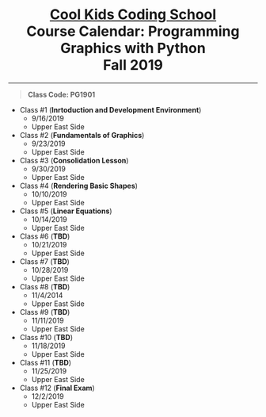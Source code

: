 # <center>[**Cool Kids Coding School**](http://www.coolkidscodingschool.com)<br>Course Calendar: **Programming Graphics with Python**<br>  Fall 2019
---
> **Class Code: PG1901**
+ Class #1 (**Inrtoduction and Development Environment**)
  + 9/16/2019
  + Upper East Side
+ Class #2 (**Fundamentals of Graphics**)
  + 9/23/2019
  + Upper East Side
+ Class #3 (**Consolidation Lesson**)
  + 9/30/2019
  + Upper East Side
+ Class #4 (**Rendering Basic Shapes**)
  + 10/10/2019
  + Upper East Side
+ Class #5 (**Linear Equations**)
  + 10/14/2019
  + Upper East Side
+ Class #6 (**TBD**)
  + 10/21/2019
  + Upper East Side
+ Class #7 (**TBD**)
  + 10/28/2019
  + Upper East Side
+ Class #8 (**TBD**)
  + 11/4/2014
  + Upper East Side
+ Class #9 (**TBD**)
  + 11/11/2019
  + Upper East Side
+ Class #10 (**TBD**)
  + 11/18/2019
  + Upper East Side
+ Class #11 (**TBD**)
  + 11/25/2019
  + Upper East Side
+ Class #12 (**Final Exam**)
  + 12/2/2019
  + Upper East Side
